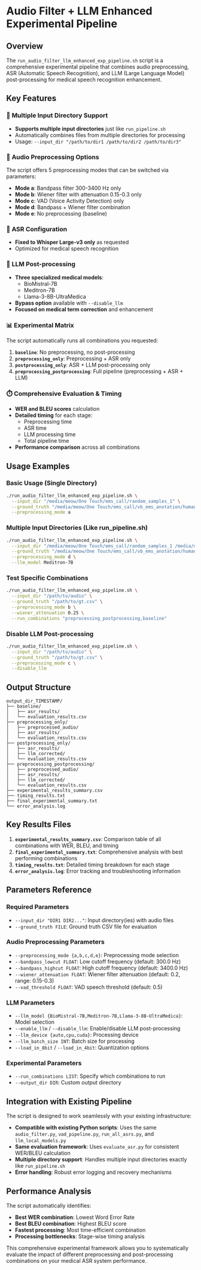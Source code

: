 # Audio Filter + LLM Enhanced Experimental Pipeline

## Overview

The `run_audio_filter_llm_enhanced_exp_pipeline.sh` script is a comprehensive experimental pipeline that combines audio preprocessing, ASR (Automatic Speech Recognition), and LLM (Large Language Model) post-processing for medical speech recognition enhancement.

## Key Features

### 🎯 **Multiple Input Directory Support**
- **Supports multiple input directories** just like `run_pipeline.sh`
- Automatically combines files from multiple directories for processing
- Usage: `--input_dir "/path/to/dir1 /path/to/dir2 /path/to/dir3"`

### 🔧 **Audio Preprocessing Options**
The script offers 5 preprocessing modes that can be switched via parameters:

- **Mode a**: Bandpass filter 300-3400 Hz only
- **Mode b**: Wiener filter with attenuation 0.15-0.3 only  
- **Mode c**: VAD (Voice Activity Detection) only
- **Mode d**: Bandpass + Wiener filter combination
- **Mode e**: No preprocessing (baseline)

### 🎤 **ASR Configuration**
- **Fixed to Whisper Large-v3 only** as requested
- Optimized for medical speech recognition

### 🧠 **LLM Post-processing**
- **Three specialized medical models**:
  - BioMistral-7B
  - Meditron-7B  
  - Llama-3-8B-UltraMedica
- **Bypass option** available with `--disable_llm`
- **Focused on medical term correction** and enhancement

### 📊 **Experimental Matrix**
The script automatically runs all combinations you requested:

1. **`baseline`**: No preprocessing, no post-processing
2. **`preprocessing_only`**: Preprocessing + ASR only
3. **`postprocessing_only`**: ASR + LLM post-processing only  
4. **`preprocessing_postprocessing`**: Full pipeline (preprocessing + ASR + LLM)

### ⏱️ **Comprehensive Evaluation & Timing**
- **WER and BLEU scores** calculation
- **Detailed timing** for each stage:
  - Preprocessing time
  - ASR time
  - LLM processing time
  - Total pipeline time
- **Performance comparison** across all combinations

## Usage Examples

### Basic Usage (Single Directory)
```bash
./run_audio_filter_llm_enhanced_exp_pipeline.sh \
  --input_dir "/media/meow/One Touch/ems_call/random_samples_1" \
  --ground_truth "/media/meow/One Touch/ems_call/vb_ems_anotation/human_anotation_vb.csv" \
  --preprocessing_mode a
```

### Multiple Input Directories (Like run_pipeline.sh)
```bash
./run_audio_filter_llm_enhanced_exp_pipeline.sh \
  --input_dir "/media/meow/One Touch/ems_call/random_samples_1 /media/meow/One Touch/ems_call/random_samples_2" \
  --ground_truth "/media/meow/One Touch/ems_call/vb_ems_anotation/human_anotation_vb.csv" \
  --preprocessing_mode d \
  --llm_model Meditron-7B
```

### Test Specific Combinations
```bash
./run_audio_filter_llm_enhanced_exp_pipeline.sh \
  --input_dir "/path/to/audio" \
  --ground_truth "/path/to/gt.csv" \
  --preprocessing_mode b \
  --wiener_attenuation 0.25 \
  --run_combinations "preprocessing_postprocessing,baseline"
```

### Disable LLM Post-processing
```bash
./run_audio_filter_llm_enhanced_exp_pipeline.sh \
  --input_dir "/path/to/audio" \
  --ground_truth "/path/to/gt.csv" \
  --preprocessing_mode c \
  --disable_llm
```

## Output Structure

```
output_dir_TIMESTAMP/
├── baseline/
│   ├── asr_results/
│   └── evaluation_results.csv
├── preprocessing_only/
│   ├── preprocessed_audio/
│   ├── asr_results/
│   └── evaluation_results.csv
├── postprocessing_only/
│   ├── asr_results/
│   ├── llm_corrected/
│   └── evaluation_results.csv
├── preprocessing_postprocessing/
│   ├── preprocessed_audio/
│   ├── asr_results/
│   ├── llm_corrected/
│   └── evaluation_results.csv
├── experimental_results_summary.csv
├── timing_results.txt
├── final_experimental_summary.txt
└── error_analysis.log
```

## Key Results Files

1. **`experimental_results_summary.csv`**: Comparison table of all combinations with WER, BLEU, and timing
2. **`final_experimental_summary.txt`**: Comprehensive analysis with best performing combinations
3. **`timing_results.txt`**: Detailed timing breakdown for each stage
4. **`error_analysis.log`**: Error tracking and troubleshooting information

## Parameters Reference

### Required Parameters
- `--input_dir "DIR1 DIR2..."`: Input directory(ies) with audio files
- `--ground_truth FILE`: Ground truth CSV file for evaluation

### Audio Preprocessing Parameters
- `--preprocessing_mode {a,b,c,d,e}`: Preprocessing mode selection
- `--bandpass_lowcut FLOAT`: Low cutoff frequency (default: 300.0 Hz)
- `--bandpass_highcut FLOAT`: High cutoff frequency (default: 3400.0 Hz)  
- `--wiener_attenuation FLOAT`: Wiener filter attenuation (default: 0.2, range: 0.15-0.3)
- `--vad_threshold FLOAT`: VAD speech threshold (default: 0.5)

### LLM Parameters
- `--llm_model {BioMistral-7B,Meditron-7B,Llama-3-8B-UltraMedica}`: Model selection
- `--enable_llm` / `--disable_llm`: Enable/disable LLM post-processing
- `--llm_device {auto,cpu,cuda}`: Processing device
- `--llm_batch_size INT`: Batch size for processing
- `--load_in_8bit` / `--load_in_4bit`: Quantization options

### Experimental Parameters
- `--run_combinations LIST`: Specify which combinations to run
- `--output_dir DIR`: Custom output directory

## Integration with Existing Pipeline

The script is designed to work seamlessly with your existing infrastructure:

- **Compatible with existing Python scripts**: Uses the same `audio_filter.py`, `vad_pipeline.py`, `run_all_asrs.py`, and `llm_local_models.py`
- **Same evaluation framework**: Uses `evaluate_asr.py` for consistent WER/BLEU calculation
- **Multiple directory support**: Handles multiple input directories exactly like `run_pipeline.sh`
- **Error handling**: Robust error logging and recovery mechanisms

## Performance Analysis

The script automatically identifies:
- **Best WER combination**: Lowest Word Error Rate
- **Best BLEU combination**: Highest BLEU score  
- **Fastest processing**: Most time-efficient combination
- **Processing bottlenecks**: Stage-wise timing analysis

This comprehensive experimental framework allows you to systematically evaluate the impact of different preprocessing and post-processing combinations on your medical ASR system performance.